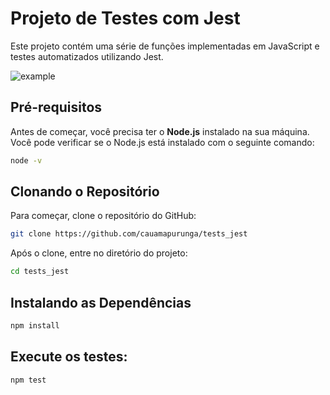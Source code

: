 # Projeto de Testes com Jest

Este projeto contém uma série de funções implementadas em JavaScript e testes automatizados utilizando Jest.

![example](https://github.com/user-attachments/assets/b1187ba7-db40-41b7-b8a8-42cba436ca1b)

## Pré-requisitos
Antes de começar, você precisa ter o **Node.js** instalado na sua máquina. Você pode verificar se o Node.js está instalado com o seguinte comando:
```bash
node -v
```
## Clonando o Repositório
Para começar, clone o repositório do GitHub:
```bash
git clone https://github.com/cauamapurunga/tests_jest
```
Após o clone, entre no diretório do projeto:
```bash
cd tests_jest
```
## Instalando as Dependências
```bash
npm install
```
## Execute os testes:
```bash
npm test
```





